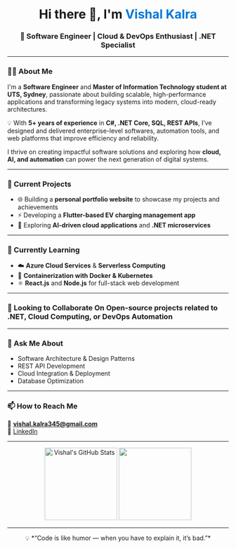 <h1 align="center">Hi there 👋, I'm <span style="color:#0078D7">Vishal Kalra</span></h1>
<h3 align="center">🚀 Software Engineer | Cloud & DevOps Enthusiast | .NET Specialist</h3>

---

### 👨‍💻 About Me  
I'm a **Software Engineer** and **Master of Information Technology student at UTS, Sydney**, passionate about building scalable, high-performance applications and transforming legacy systems into modern, cloud-ready architectures.

💡 With **5+ years of experience** in **C#, .NET Core, SQL, REST APIs**, I’ve designed and delivered enterprise-level softwares, automation tools, and web platforms that improve efficiency and reliability.  

I thrive on creating impactful software solutions and exploring how **cloud, AI, and automation** can power the next generation of digital systems.

---

### 🔭 Current Projects  
- 🌐 Building a **personal portfolio website** to showcase my projects and achievements   
- ⚡ Developing a **Flutter-based EV charging management app**  
- 🤖 Exploring **AI-driven cloud applications** and **.NET microservices**
  
---

### 🌱 Currently Learning  
- ☁️ **Azure Cloud Services** & **Serverless Computing**  
- 🐳 **Containerization with Docker & Kubernetes**  
- ⚛️ **React.js** and **Node.js** for full-stack web development  

---

### 👯 Looking to Collaborate On Open-source projects related to **.NET**, **Cloud Computing**, or **DevOps Automation**  

---

### 💬 Ask Me About  
- Software Architecture & Design Patterns  
- REST API Development  
- Cloud Integration & Deployment  
- Database Optimization  

---

### 📫 How to Reach Me  
📧 **[vishal.kalra345@gmail.com](mailto:vishal.kalra345@gmail.com)**  
💼 [LinkedIn](https://linkedin.com/in/vishalkalra)  

---

<p align="center">
  <img src="https://github-readme-stats.vercel.app/api?username=vishalkalra&show_icons=true&theme=tokyonight&hide_border=true" alt="Vishal's GitHub Stats" height="165" />
  <img src="https://github-readme-stats.vercel.app/api/top-langs/?username=vishalkalra&layout=compact&theme=tokyonight&hide_border=true" height="165" />
</p>

---

<p align="center">
  💡 *“Code is like humor — when you have to explain it, it’s bad.”*
</p>
